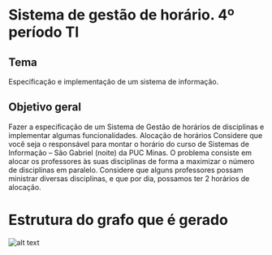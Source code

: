 # Sistema de gestão de horário. 4º período TI
## Tema
Especificação e implementação de um sistema de informação.
## Objetivo geral
Fazer a especificação de um Sistema de Gestão de horários de disciplinas e implementar
algumas funcionalidades.
Alocação de horários
Considere que você seja o responsável para montar o horário do curso de Sistemas de
Informação – São Gabriel (noite) da PUC Minas. O problema consiste em alocar os
professores às suas disciplinas de forma a maximizar o número de disciplinas em
paralelo. Considere que alguns professores possam ministrar diversas disciplinas, e que
por dia, possamos ter 2 horários de alocação.

# Estrutura do grafo que é gerado
![alt text](https://github.com/lgmagalhaes88/cms-app/blob/master/docs/GrafoDiagrama.png)
